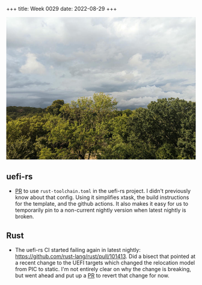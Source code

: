 +++
title: Week 0029
date: 2022-08-29
+++

<a href="images-2022-08-22-park.jpg"><img class="photo" src="images-2022-08-22-park-thumb.jpg" title="Photo of clouds over Prospect Park in Brooklyn"></img></a>

## uefi-rs

* [PR](https://github.com/rust-osdev/uefi-rs/pull/502) to use
  `rust-toolchain.toml` in the uefi-rs project. I didn't previously know
  about that config. Using it simplifies xtask, the build instructions
  for the template, and the github actions. It also makes it easy for us
  to temporarily pin to a non-current nightly version when latest
  nightly is broken.

## Rust

* The uefi-rs CI started failing again in latest nightly:
  <https://github.com/rust-lang/rust/pull/101413>. Did a bisect that
  pointed at a recent change to the UEFI targets which changed the
  relocation model from PIC to static. I'm not entirely clear on why the
  change is breaking, but went ahead and put up a
  [PR](https://github.com/rust-lang/rust/pull/101413) to revert that
  change for now.
